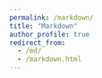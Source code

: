 ```yaml
---
permalink: /markdown/
title: "Markdown"
author_profile: true
redirect_from: 
  - /md/
  - /markdown.html
---
```




